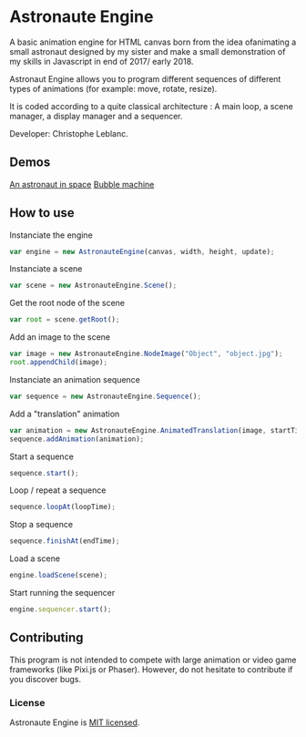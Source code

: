 # Astronaute Engine
A basic animation engine for HTML canvas born from the idea of ​​animating a small astronaut designed by my sister and make a small demonstration of my skills in Javascript in end of 2017/ early 2018.

Astronaut Engine allows you to program different sequences of different types of animations (for example: move, rotate, resize).

It is coded according to a quite classical architecture : A main loop, a scene manager, a display manager and a sequencer.

Developer: Christophe Leblanc. 

## Demos

[An astronaut in space](http://cjpl.ws/homeworks/astronauteengine/astronaute.html)
[Bubble machine](http://cjpl.ws/homeworks/astronauteengine/bubbles.html)

## How to use

Instanciate the engine
```javascript
var engine = new AstronauteEngine(canvas, width, height, update);
```

Instanciate a scene
```javascript
var scene = new AstronauteEngine.Scene();
```

Get the root node of the scene
```javascript
var root = scene.getRoot();
```

Add an image to the scene
```javascript
var image = new AstronauteEngine.NodeImage("Object", "object.jpg");
root.appendChild(image);
```

Instanciate an animation sequence
```javascript
var sequence = new AstronauteEngine.Sequence();
```

Add a "translation" animation
```javascript
var animation = new AstronauteEngine.AnimatedTranslation(image, startTime, endTime, startX, startY, endX, endY, loop);
sequence.addAnimation(animation);
```

Start a sequence
```javascript
sequence.start();
```

Loop / repeat a sequence
```javascript
sequence.loopAt(loopTime);
```

Stop a sequence
```javascript
sequence.finishAt(endTime);
```

Load a scene
```javascript
engine.loadScene(scene);
```

Start running the sequencer
```javascript
engine.sequencer.start();
```

## Contributing

This program is not intended to compete with large animation or video game frameworks (like Pixi.js or Phaser). However, do not hesitate to contribute if you discover bugs.

### License

Astronaute Engine is [MIT licensed](./LICENSE).